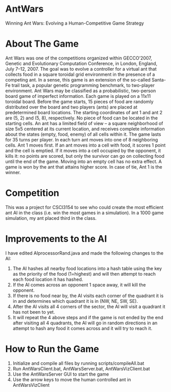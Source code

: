 # AntWars
Winning Ant Wars: Evolving a Human-Competitive Game Strategy

# About The Game

Ant Wars was one of the competitions organized within GECCO’2007, Genetic
and Evolutionary Computation Conference, in London, England, July 7–12,
2007. The goal was to evolve a controller for a virtual ant that collects food
in a square toroidal grid environment in the presence of a competing ant. In a
sense, this game is an extension of the so-called Santa-Fe trail task, a popular
genetic programming benchmark, to two-player environment.
Ant Wars may be classified as a probabilistic, two-person board game of imperfect
information. Each game is played on a 11x11 toroidal board. Before the
game starts, 15 pieces of food are randomly distributed over the board and two
players (ants) are placed at predetermined board locations. The starting coordinates
of ant 1 and ant 2 are (5, 2) and (5, 8), respectively. No piece of food can
be located in the starting cells. An ant has a limited field of view – a square
neighborhood of size 5x5 centered at its current location, and receives complete
information about the states (empty, food, enemy) of all cells within it.
The game lasts for 35 turns per player. In each turn ant moves into one of 8
neighboring cells. Ant 1 moves first. If an ant moves into a cell with food, it scores
1 point and the cell is emptied. If it moves into a cell occupied by the opponent,
it kills it: no points are scored, but only the survivor can go on collecting food
until the end of the game. Moving into an empty cell has no extra effect. A game
is won by the ant that attains higher score. In case of tie, Ant 1 is the winner.

# Competition
This was a project for CSCI3154 to see who could create the most efficient ant AI in the class (i.e. win the most games in a simulation). In a 1000 game simulation, my ant placed third in the class.

# Improvements to the AI

I have edited AIprocessorRand.java and made the following changes to the AI:

1. The AI hashes all nearby food locations into a hash table using the key as the priority of the food (1=highest)
    and will then attempt to reach each food location it has hashed.
2. If the AI comes across an opponent 1 space away, it will kill the opponent.
3. If there is no food near by, the AI visits each corner of the quadrant it is in and determines
    which quadrant it is in (NW, NE, SW, SE).
4. After the AI visits all 4 corners of the sector, the AI will visit a quadrant it has not been to yet.
5. It will repeat the 4 above steps and if the game is not ended by the end after visiting all 4 quadrants, the AI
   will go in random directions in an attempt to hash any food it comes across and it will try to reach it.

# How to Run the Game

1. Initialize and compile all files by running scripts/compileAll.bat
2. Run AntWarsClient.bat, AntWarsServer.bat, AntWarsVizClient.bat
3. Use the AntWarsServer GUI to start the game
4. Use the arrow keys to move the human controlled ant in AntWarsVizClient
